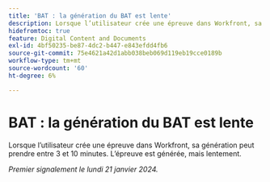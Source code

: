 ```yaml
---
title: 'BAT : la génération du BAT est lente'
description: Lorsque l’utilisateur crée une épreuve dans Workfront, sa génération peut prendre entre 3 et 10 minutes. L’épreuve est générée, mais lentement.
hidefromtoc: true
feature: Digital Content and Documents
exl-id: 4bf50235-be87-4dc2-b447-e843efdd4fb6
source-git-commit: 75e4621a42d1abb038beb069d119eb19cce0189b
workflow-type: tm+mt
source-wordcount: '60'
ht-degree: 6%

---
```


# BAT : la génération du BAT est lente

Lorsque l’utilisateur crée une épreuve dans Workfront, sa génération peut prendre entre 3 et 10 minutes. L’épreuve est générée, mais lentement.

_Premier signalement le lundi 21 janvier 2024._


